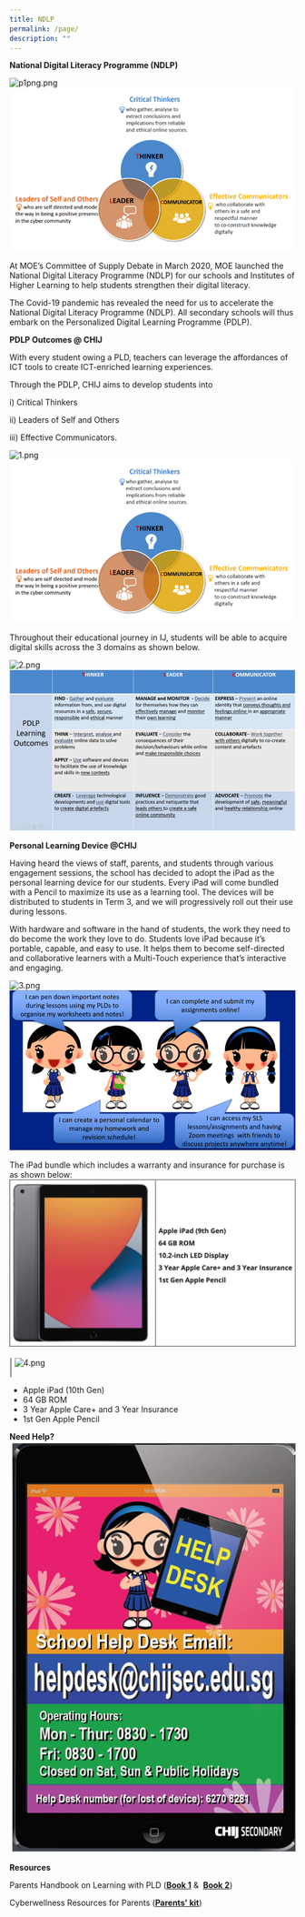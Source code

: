 ```yaml
---
title: NDLP
permalink: /page/
description: ""
---
```

**National Digital Literacy Programme (NDLP)**  

![p1png.png](https://www.chijsec.edu.sg/qql/slot/u521/PDLP/p1png.png)  
![](/images/NDLP/NDLP1.png)

At MOE’s Committee of Supply Debate in March 2020, MOE launched the National Digital Literacy Programme (NDLP) for our schools and Institutes of Higher Learning to help students strengthen their digital literacy.   

  

The Covid-19 pandemic has revealed the need for us to accelerate the National Digital Literacy Programme (NDLP). All secondary schools will thus embark on the Personalized Digital Learning Programme (PDLP).

**PDLP Outcomes @ CHIJ**  

With every student owing a PLD, teachers can leverage the affordances of ICT tools to create ICT-enriched learning experiences. 

Through the PDLP, CHIJ aims to develop students into 

i) Critical Thinkers

ii) Leaders of Self and Others

iii) Effective Communicators. 

  

![1.png](https://www.chijsec.edu.sg/qql/slot/u521/PDLP/1.png)
![](/images/NDLP/NDLP1.png)

  
Throughout their educational journey in IJ, students will be able to acquire digital skills across the 3 domains as shown below.   


![2.png](https://www.chijsec.edu.sg/qql/slot/u521/PDLP/2.png)  
![](/images/NDLP/NDLP2.png)

**Personal Learning Device @CHIJ**  

Having heard the views of staff, parents, and students through various engagement sessions, the school has decided to adopt the iPad as the personal learning device for our students. Every iPad will come bundled with a Pencil to maximize its use as a learning tool. The devices will be distributed to students in Term 3, and we will progressively roll out their use during lessons.


With hardware and software in the hand of students, the work they need to do become the work they love to do. Students love iPad because it’s portable, capable, and easy to use. It helps them to become self-directed and collaborative learners with a Multi-Touch experience that’s interactive and engaging. 

  

![3.png](https://www.chijsec.edu.sg/qql/slot/u521/PDLP/3.png)  
![](/images/NDLP/NDLP3.png)

The iPad bundle which includes a warranty and insurance for purchase is as shown below:  
![](/images/NDLP/NDLP4.png)  

| ![4.png](https://www.chijsec.edu.sg/qql/slot/u521/PDLP/4.png)  
 |   
* Apple iPad (10th Gen)
* 64 GB ROM
* 3 Year Apple Care+ and 3 Year Insurance
* 1st Gen Apple Pencil

**Need Help?**
![](/images/NDLP/Helpdesk.jpg)

**Resources**

Parents Handbook on Learning with PLD ([**Book 1**](https://www.chijsec.edu.sg/qql/slot/u521/PDLP/ParentHB1.pdf) &  [**Book 2**](https://www.chijsec.edu.sg/qql/slot/u521/PDLP/ParentHB2.pdf))

  

Cyberwellness Resources for Parents ([**Parents' kit**](https://www.chijsec.edu.sg/qql/slot/u521/PDLP/cybwellness4uchild.pdf))